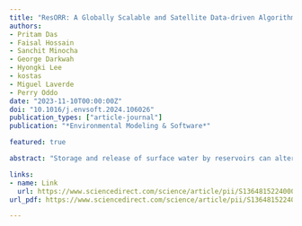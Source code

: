 ```yaml
---
title: "ResORR: A Globally Scalable and Satellite Data-driven Algorithm for River Flow Regulation due to Reservoir Operations"
authors:
- Pritam Das
- Faisal Hossain
- Sanchit Minocha
- George Darkwah
- Hyongki Lee
- kostas
- Miguel Laverde
- Perry Oddo
date: "2023-11-10T00:00:00Z"
doi: "10.1016/j.envsoft.2024.106026"
publication_types: ["article-journal"]
publication: "*Environmental Modeling & Software*"

featured: true

abstract: "Storage and release of surface water by reservoirs can alter the natural streamflow pattern of rivers with negative impacts on the environment. Such reservoir-driven river regulation is poorly understood at a global scale due to a lack of publicly available in-situ data on reservoir operations. However, with rapid advancements in satellite remote sensing-based tracking of reservoir state, this gap in data availability can be bridged. In this study, we modeled regulated flow of rivers using only satellite-observed reservoir state and hydrological modeling forced also with satellite precipitation data. We propose a globally scalable algorithm, ResORR (Reservoir Operations driven River Regulation), to predict regulated river flow and tested it over the heavily regulated basin of the Cumberland River in the US. ResORR was found able to model regulated river flow due to upstream reservoir operations of the Cumberland river. Over a mountainous basin dominated by high rainfall, ResORR was effective in capturing extreme flooding modified by upstream hydropower dam operations. ResORR successfully captured the peak of the regulated river flow altered by hydropower dam and flood control operations during the devastating floods of 2018 in the South Indian state of Kerala. On an average, ResORR improved regulation river flow simulation by more than 50% across all performance metrics when compared to hydrologic model without a regulation module. ResORR is a timely algorithm for understanding human regulation of surface water as satellite-estimated reservoir state is expected to improve globally with the recently launched Surface Water and Ocean Topography (SWOT) mission."

links:
- name: Link
  url: https://www.sciencedirect.com/science/article/pii/S1364815224000872
url_pdf: https://www.sciencedirect.com/science/article/pii/S1364815224000872/pdfft?md5=b00d3876df8b40d8fed21e1c5e7cd14c&pid=1-s2.0-S1364815224000872-main.pdf

---
```

